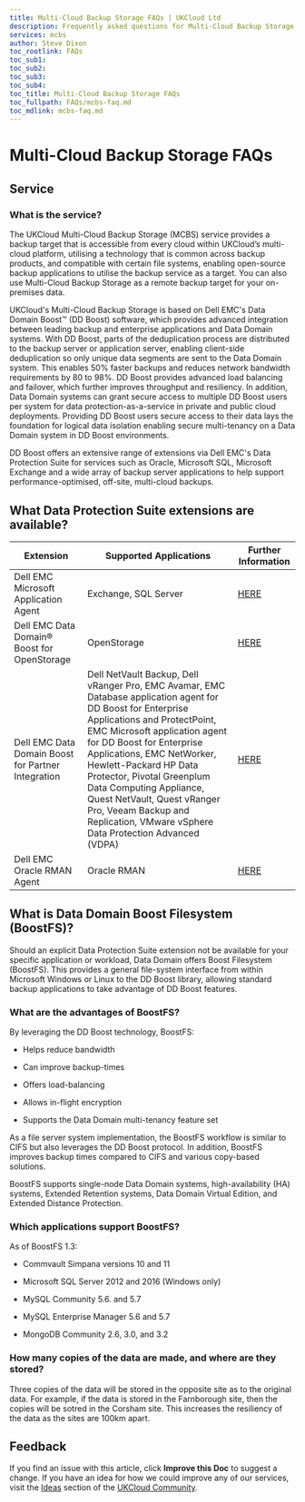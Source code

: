 ```yaml
---
title: Multi-Cloud Backup Storage FAQs | UKCloud Ltd
description: Frequently asked questions for Multi-Cloud Backup Storage
services: mcbs
author: Steve Dixon
toc_rootlink: FAQs
toc_sub1: 
toc_sub2:
toc_sub3:
toc_sub4:
toc_title: Multi-Cloud Backup Storage FAQs
toc_fullpath: FAQs/mcbs-faq.md
toc_mdlink: mcbs-faq.md
---
```


# Multi-Cloud Backup Storage FAQs

## Service

### What is the service?

The UKCloud Multi-Cloud Backup Storage (MCBS) service provides a backup target that is accessible from every cloud within UKCloud’s multi-cloud platform, utilising a technology that is common across backup products, and compatible with certain file systems, enabling open-source backup applications to utilise the backup service as a target. You can also use Multi-Cloud Backup Storage as a remote backup target for your on-premises data.

UKCloud's Multi-Cloud Backup Storage is based on Dell EMC's Data Domain Boost&trade; (DD Boost) software, which provides advanced integration between leading backup and enterprise applications and Data Domain systems. With DD Boost, parts of the deduplication process are distributed to the backup server or application server, enabling client-side deduplication so only unique data segments are sent to the Data Domain system. This enables 50% faster backups and reduces network bandwidth requirements by 80 to 98%. DD Boost provides advanced load balancing and failover, which further improves throughput and resiliency. In addition, Data Domain systems can grant secure access to multiple DD Boost users per system for data protection-as-a-service in private and public cloud deployments. Providing DD Boost users secure access to their data lays the foundation for logical data isolation enabling secure multi-tenancy on a Data Domain system in DD Boost environments.

DD Boost offers an extensive range of extensions via Dell EMC's Data Protection Suite for services such as Oracle, Microsoft SQL, Microsoft Exchange and a wide array of backup server applications to help support performance-optimised, off-site, multi-cloud backups.

## What Data Protection Suite extensions are available?

Extension | Supported Applications | Further Information
----------|------------------------|--------------------
Dell EMC Microsoft Application Agent | Exchange, SQL Server | <a href="https://www.emc.com/collateral/TechnicalDocument/docu91897.pdf" target="_blank">HERE</a>
Dell EMC Data Domain&reg; Boost for OpenStorage | OpenStorage | <a href="https://www.emc.com/collateral/TechnicalDocument/docu85193.pdf" target="_blank">HERE</a>
Dell EMC Data Domain Boost for Partner Integration | Dell NetVault Backup, Dell vRanger Pro, EMC Avamar, EMC Database application agent for DD Boost for Enterprise Applications and ProtectPoint, EMC Microsoft application agent for DD Boost for Enterprise Applications, EMC NetWorker, Hewlett-Packard HP Data Protector, Pivotal Greenplum Data Computing Appliance, Quest NetVault, Quest vRanger Pro, Veeam Backup and Replication, VMware vSphere Data Protection Advanced (VDPA)| <a href="https://www.emc.com/collateral/TechnicalDocument/docu85192.pdf" target="_blank">HERE</a>
Dell EMC Oracle RMAN Agent | Oracle RMAN | <a href="https://www.emc.com/collateral/TechnicalDocument/docu86478.pdf" target="_blank">HERE</a>

## What is Data Domain Boost Filesystem (BoostFS)?

Should an explicit Data Protection Suite extension not be available for your specific application or workload, Data Domain offers Boost Filesystem (BoostFS). This provides a general file-system interface from within Microsoft Windows or Linux to the DD Boost library, allowing standard backup applications to take advantage of DD Boost features.

### What are the advantages of BoostFS?

By leveraging the DD Boost technology, BoostFS:

- Helps reduce bandwidth

- Can improve backup-times

- Offers load-balancing

- Allows in-flight encryption

- Supports the Data Domain multi-tenancy feature set

As a file server system implementation, the BoostFS workflow is similar to CIFS but also leverages the DD Boost protocol. In addition, BoostFS improves backup times compared to CIFS and various copy-based solutions.

BoostFS supports single-node Data Domain systems, high-availability (HA) systems, Extended Retention systems, Data Domain Virtual Edition, and Extended Distance Protection.

### Which applications support BoostFS?

As of BoostFS 1.3:

- Commvault Simpana versions 10 and 11

- Microsoft SQL Server 2012 and 2016 (Windows only)

- MySQL Community 5.6. and 5.7

- MySQL Enterprise Manager 5.6 and 5.7

- MongoDB Community 2.6, 3.0, and 3.2

### How many copies of the data are made, and where are they stored?

Three copies of the data will be stored in the opposite site as to the original data. For example, if the data is stored in the Farnborough site, then the copies will be sotred in the Corsham site. This increases the resiliency of the data as the sites are  100km apart.

## Feedback

If you find an issue with this article, click **Improve this Doc** to suggest a change. If you have an idea for how we could improve any of our services, visit the [Ideas](https://community.ukcloud.com/ideas) section of the [UKCloud Community](https://community.ukcloud.com).
